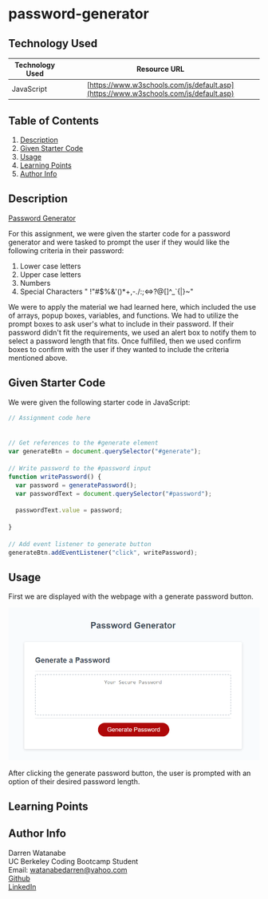 # password-generator

## Technology Used 

| Technology Used         | Resource URL           | 
| ------------- |:-------------:| 
| JavaScript    | [https://www.w3schools.com/js/default.asp](https://www.w3schools.com/js/default.asp) | 

## Table of Contents

1. [Description](#description)
2. [Given Starter Code](#given-starter-code)
3. [Usage](#usage)
4. [Learning Points](#learning-points)
5. [Author Info](#author-info)

## Description

[Password Generator](https://darrenkwatanabe.github.io/password-generator/)

For this assignment, we were given the starter code for a password generator and were tasked to prompt the user if they would
like the following criteria in their password:

1. Lower case letters
2. Upper case letters
3. Numbers
4. Special Characters " !"#$%&'()*+,-./:;<=>?@[\]^_`{|}~"

We were to apply the material we had learned here, which included the use of arrays, popup boxes, variables, and functions. We 
had to utilize the prompt boxes to ask user's what to include in their password. If their password didn't fit the requirements,
we used an alert box to notify them to select a password length that fits. Once fulfilled, then we used confirm boxes to confirm
with the user if they wanted to include the criteria mentioned above.

## Given Starter Code 

We were given the following starter code in JavaScript:

``` JavaScript
// Assignment code here


// Get references to the #generate element
var generateBtn = document.querySelector("#generate");

// Write password to the #password input
function writePassword() {
  var password = generatePassword();
  var passwordText = document.querySelector("#password");

  passwordText.value = password;

}

// Add event listener to generate button
generateBtn.addEventListener("click", writePassword);
``` 

## Usage

First we are displayed with the webpage with a generate password button. 

<img src = "./images/password generator.PNG">

After clicking the generate password button, the user is prompted with an option of their desired password length.




## Learning Points



## Author Info

Darren Watanabe <br>
UC Berkeley Coding Bootcamp Student <br>
Email: watanabedarren@yahoo.com <br>
[Github](https://github.com/Darrenkwatanabe) <br>
[LinkedIn](https://www.linkedin.com/in/darren-watanabe-982526253/)
